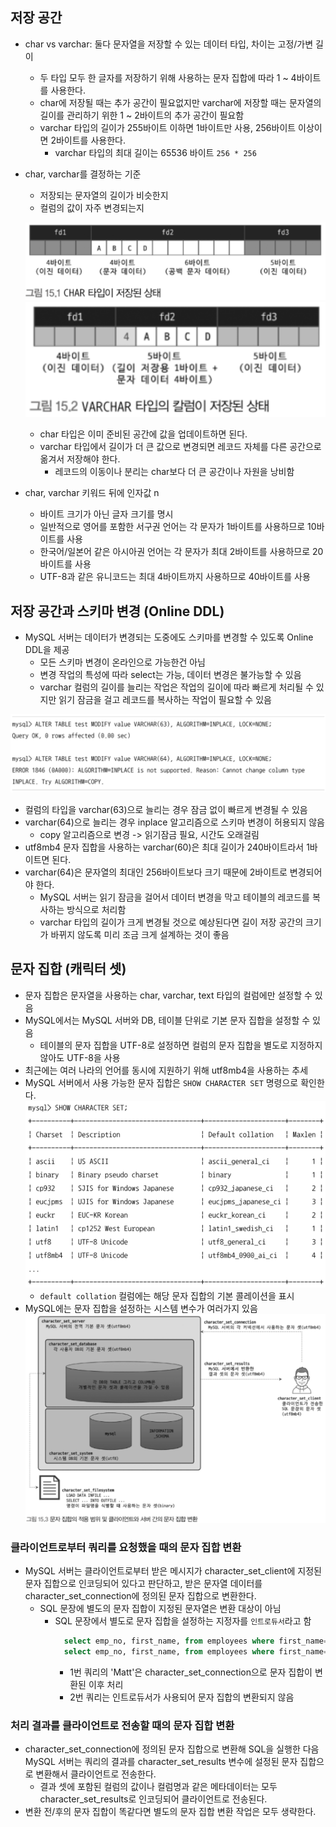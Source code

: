 ## 저장 공간
- char vs varchar: 둘다 문자열을 저장할 수 있는 데이터 타입, 차이는 고정/가변 길이
  - 두 타입 모두 한 글자를 저장하기 위해 사용하는 문자 집합에 따라 1 ~ 4바이트를 사용한다.
  - char에 저장될 때는 추가 공간이 필요없지만 varchar에 저장할 때는 문자열의 길이를 관리하기 위한 1 ~ 2바이트의 추가 공간이 필요함
  - varchar 타입의 길이가 255바이트 이하면 1바이트만 사용, 256바이트 이상이면 2바이트를 사용한다.
    - varchar 타입의 최대 길이는 65536 바이트 `256 * 256`
- char, varchar를 결정하는 기준
  - 저장되는 문자열의 길이가 비슷한지
  - 컬럼의 값이 자주 변경되는지

  ![img](./img/15.1%20CHAR%20타입이%20저장된%20상태.png)
  ![img](./img/15.2%20VARCHAR%20타입의%20컬럼이%20저장된%20상태.png)
  - char 타입은 이미 준비된 공간에 값을 업데이트하면 된다.
  - varchar 타입에서 길이가 더 큰 값으로 변경되면 레코드 자체를 다른 공간으로 옮겨서 저장해야 한다.
    - 레코드의 이동이나 분리는 char보다 더 큰 공간이나 자원을 낭비함
- char, varchar 키워드 뒤에 인자값 n
  - 바이트 크기가 아닌 글자 크기를 명시
  - 일반적으로 영어를 포함한 서구권 언어는 각 문자가 1바이트를 사용하므로 10바이트를 사용
  - 한국어/일본어 같은 아시아권 언어는 각 문자가 최대 2바이트를 사용하므로 20바이트를 사용
  - UTF-8과 같은 유니코드는 최대 4바이트까지 사용하므로 40바이트를 사용

## 저장 공간과 스키마 변경 (Online DDL)
- MySQL 서버는 데이터가 변경되는 도중에도 스키마를 변경할 수 있도록 Online DDL을 제공
  - 모든 스키마 변경이 온라인으로 가능한건 아님
  - 변경 작업의 특성에 따라 select는 가능, 데이터 변경은 불가능할 수 있음
  - varchar 컬럼의 길이를 늘리는 작업은 작업의 길이에 따라 빠르게 처리될 수 있지만 읽기 잠금을 걸고 레코드를 복사하는 작업이 필요할 수 있음

![img](./img/online%20ddl.png)
- 컬럼의 타입을 varchar(63)으로 늘리는 경우 잠금 없이 빠르게 변경될 수 있음
- varchar(64)으로 늘리는 경우 inplace 알고리즘으로 스키마 변경이 허용되지 않음
  - copy 알고리즘으로 변경 -> 읽기잠금 필요, 시간도 오래걸림
- utf8mb4 문자 집합을 사용하는 varchar(60)은 최대 길이가 240바이트라서 1바이트면 된다.
- varchar(64)은 문자열의 최대인 256바이트보다 크기 때문에 2바이트로 변경되어야 한다.
  - MySQL 서버는 읽기 잠금을 걸어서 데이터 변경을 막고 테이블의 레코드를 복사하는 방식으로 처리함
  - varchar 타입의 길이가 크게 변경될 것으로 예상된다면 길이 저장 공간의 크기가 바뀌지 않도록 미리 조금 크게 설계하는 것이 좋음

## 문자 집합 (캐릭터 셋)
- 문자 집합은 문자열을 사용하는 char, varchar, text 타입의 컬럼에만 설정할 수 있음
- MySQL에서는 MySQL 서버와 DB, 테이블 단위로 기본 문자 집합을 설정할 수 있음
  - 테이블의 문자 집합을 UTF-8로 설정하면 컬럼의 문자 집합을 별도로 지정하지 않아도 UTF-8을 사용
- 최근에는 여러 나라의 언어를 동시에 지원하기 위해 utf8mb4을 사용하는 추세
- MySQL 서버에서 사용 가능한 문자 집합은 `SHOW CHARACTER SET` 명령으로 확인한다.
  ![img](./img/show%20character%20set.png)
  - `default collation` 컬럼에는 해당 문자 집합의 기본 콜레이션을 표시
- MySQL에는 문자 집합을 설정하는 시스템 변수가 여러가지 있음
  ![img](./img/15.3%20문자%20집합의%20적용%20범위%20및%20클라이언트와%20서버%20간의%20문자%20집합%20변환.png)

### 클라이언트로부터 쿼리를 요청했을 때의 문자 집합 변환
- MySQL 서버는 클라이언트로부터 받은 메시지가 character_set_client에 지정된 문자 집합으로 인코딩되어 있다고 판단하고, 받은 문자열 데이터를 character_set_connection에 정의된 문자 집합으로 변환한다.
  - SQL 문장에 별도의 문자 집합이 지정된 문자열은 변환 대상이 아님
    - SQL 문장에서 별도로 문자 집합을 설정하는 지정자를 `인트로듀서`라고 함
      ```sql
        select emp_no, first_name, from employees where first_name='Matt';
        select emp_no, first_name, from employees where first_name=_latin1'Matt';
      ```
      - 1번 쿼리의 'Matt'은 character_set_connection으로 문자 집합이 변환된 이후 처리
      - 2번 쿼리는 인트로듀서가 사용되어 문자 집합의 변환되지 않음

### 처리 결과를 클라이언트로 전송할 때의 문자 집합 변환
- character_set_connection에 정의된 문자 집합으로 변환해 SQL을 실행한 다음 MySQL 서버는 쿼리의 결과를 character_set_results 변수에 설정된 문자 집합으로 변환해서 클라이언트로 전송한다.
  - 결과 셋에 포함된 컬럼의 값이나 컬럼명과 같은 메타데이터는 모두 character_set_results로 인코딩되어 클라이언트로 전송된다.
- 변환 전/후의 문자 집합이 똑같다면 별도의 문자 집합 변환 작업은 모두 생략한다.
